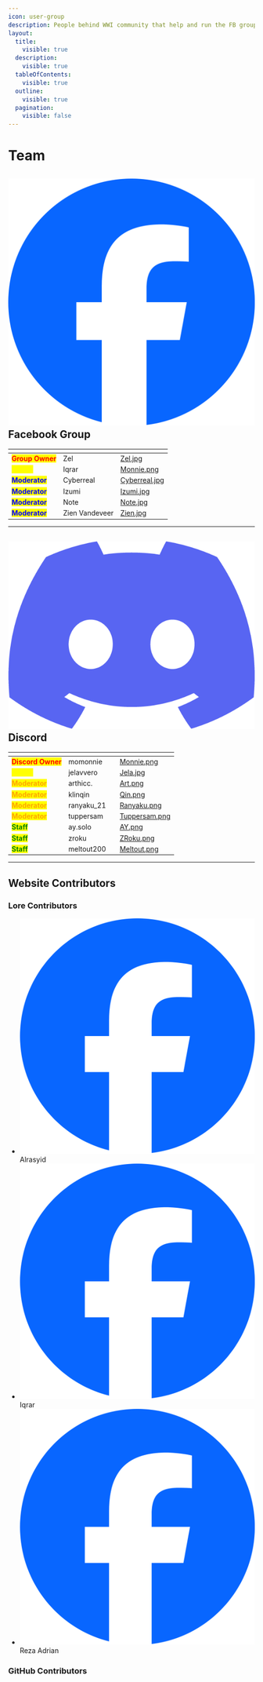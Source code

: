 ```yaml
---
icon: user-group
description: People behind WWI community that help and run the FB group and Discord.
layout:
  title:
    visible: true
  description:
    visible: true
  tableOfContents:
    visible: true
  outline:
    visible: true
  pagination:
    visible: false
---
```


# Team

## <img src=".gitbook/assets/Facebook_Logo.png" alt="" data-size="line"> Facebook Group

<table data-view="cards">
  <thead>
    <tr>
      <th></th>
      <th></th>
      <th data-hidden data-card-cover data-type="files"></th>
    </tr>
  </thead>
  <tbody>
    <tr>
      <td><mark style="color:red;"><strong>Group Owner</strong></mark></td>
      <td>Zel</td>
      <td><a href=".gitbook/assets/profile/Zel.jpg">Zel.jpg</a></td>
    </tr>
    <tr>
      <td><mark style="color:yellow;"><strong>Admin</strong></mark></td>
      <td>Iqrar</td>
      <td><a href=".gitbook/assets/profile/Monnie.png">Monnie.png</a></td>
    </tr>
    <tr>
      <td><mark style="color:blue;"><strong>Moderator</strong></mark></td>
      <td>Cyberreal</td>
      <td><a href=".gitbook/assets/profile/Cyberreal.jpg">Cyberreal.jpg</a></td>
    </tr>
    <tr>
      <td><mark style="color:blue;"><strong>Moderator</strong></mark></td>
      <td>Izumi</td>
      <td><a href=".gitbook/assets/profile/Izumi.jpg">Izumi.jpg</a></td>
    </tr>
    <tr>
      <td><mark style="color:blue;"><strong>Moderator</strong></mark></td>
      <td>Note</td>
      <td><a href=".gitbook/assets/profile/Note.jpg">Note.jpg</a></td>
    </tr>
    <tr>
      <td><mark style="color:blue;"><strong>Moderator</strong></mark></td>
      <td>Zien Vandeveer</td>
      <td><a href=".gitbook/assets/profile/Zien.jpg">Zien.jpg</a></td>
    </tr>
  </tbody>
</table>

***

## <img src=".gitbook/assets/Discord_Logo.png" alt="" data-size="line"> Discord

<table data-view="cards">
  <thead>
    <tr>
      <th></th>
      <th></th>
      <th data-hidden></th>
      <th data-hidden data-card-cover data-type="files"></th>
    </tr>
  </thead>
  <tbody>
    <tr>
      <td><mark style="color:red;"><strong>Discord Owner</strong></mark></td>
      <td>momonnie</td>
      <td></td>
      <td><a href=".gitbook/assets/profile/Monnie.png">Monnie.png</a></td>
    </tr>
    <tr>
      <td><mark style="color:yellow;"><strong>Admin</strong></mark></td>
      <td>jelavvero</td>
      <td></td>
      <td><a href=".gitbook/assets/profile/Jela.jpg">Jela.jpg</a></td>
    </tr>
    <tr>
      <td><mark style="color:orange;"><strong>Moderator</strong></mark></td>
      <td>arthicc.</td>
      <td></td>
      <td><a href=".gitbook/assets/profile/Art.png">Art.png</a></td>
    </tr>
    <tr>
      <td><mark style="color:orange;"><strong>Moderator</strong></mark></td>
      <td>klinqin</td>
      <td></td>
      <td><a href=".gitbook/assets/profile/Qin.png">Qin.png</a></td>
    </tr>
    <tr>
      <td><mark style="color:orange;"><strong>Moderator</strong></mark></td>
      <td>ranyaku_21</td>
      <td></td>
      <td><a href=".gitbook/assets/profile/Ranyaku.png">Ranyaku.png</a></td>
    </tr>
    <tr>
      <td><mark style="color:orange;"><strong>Moderator</strong></mark></td>
      <td>tuppersam</td>
      <td></td>
      <td><a href=".gitbook/assets/profile/Tuppersam.png">Tuppersam.png</a></td>
    </tr>
    <tr>
      <td><mark style="color:green;"><strong>Staff</strong></mark></td>
      <td>ay.solo</td>
      <td></td>
      <td><a href=".gitbook/assets/profile/AY.png">AY.png</a></td>
    </tr>
    <tr>
      <td><mark style="color:green;"><strong>Staff</strong></mark></td>
      <td>zroku</td>
      <td></td>
      <td><a href=".gitbook/assets/profile/ZRoku.png">ZRoku.png</a></td>
    </tr>
    <tr>
      <td><mark style="color:green;"><strong>Staff</strong></mark></td>
      <td>meltout200</td>
      <td></td>
      <td><a href=".gitbook/assets/profile/Meltout.png">Meltout.png</a></td>
    </tr>
  </tbody>
</table>

***

## Website Contributors

### Lore Contributors

* <img src=".gitbook/assets/Facebook_Logo.png" alt="" data-size="line"> Alrasyid
* <img src=".gitbook/assets/Facebook_Logo.png" alt="" data-size="line"> Iqrar
* <img src=".gitbook/assets/Facebook_Logo.png" alt="" data-size="line"> Reza Adrian

### GitHub Contributors

<div align="left"><figure><img src="https://contrib.rocks/image?repo=iqrar99/wwi" alt=""><figcaption></figcaption></figure></div>
